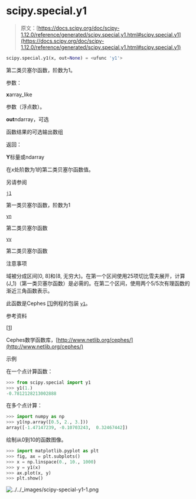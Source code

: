 # scipy.special.y1

> 原文：[https://docs.scipy.org/doc/scipy-1.12.0/reference/generated/scipy.special.y1.html#scipy.special.y1](https://docs.scipy.org/doc/scipy-1.12.0/reference/generated/scipy.special.y1.html#scipy.special.y1)

```py
scipy.special.y1(x, out=None) = <ufunc 'y1'>
```

第二类贝塞尔函数，阶数为1。

参数：

**x**array_like

参数（浮点数）。

**out**ndarray，可选

函数结果的可选输出数组

返回：

**Y**标量或ndarray

在*x*处阶数为1的第二类贝塞尔函数值。

另请参阅

[`j1`](scipy.special.j1.html#scipy.special.j1 "scipy.special.j1")

第一类贝塞尔函数，阶数为1

[`yn`](scipy.special.yn.html#scipy.special.yn "scipy.special.yn")

第二类贝塞尔函数

[`yv`](scipy.special.yv.html#scipy.special.yv "scipy.special.yv")

第二类贝塞尔函数

注意事项

域被分成区间[0, 8]和(8, 无穷大)。在第一个区间使用25项切比雪夫展开，计算\(J_1\)（第一类贝塞尔函数）是必需的。在第二个区间，使用两个5/5次有理函数的渐近三角函数表示。

此函数是Cephes [[1]](#r928075cf13b2-1)例程的包装 [`y1`](#scipy.special.y1 "scipy.special.y1")。

参考资料

[[1](#id1)]

Cephes数学函数库，[http://www.netlib.org/cephes/](http://www.netlib.org/cephes/)

示例

在一个点计算函数：

```py
>>> from scipy.special import y1
>>> y1(1.)
-0.7812128213002888 
```

在多个点计算：

```py
>>> import numpy as np
>>> y1(np.array([0.5, 2., 3.]))
array([-1.47147239, -0.10703243,  0.32467442]) 
```

绘制从0到10的函数图像。

```py
>>> import matplotlib.pyplot as plt
>>> fig, ax = plt.subplots()
>>> x = np.linspace(0., 10., 1000)
>>> y = y1(x)
>>> ax.plot(x, y)
>>> plt.show() 
```

![../../_images/scipy-special-y1-1.png](../Images/32fc42906011258bbb80928bc8bdc32b.png)
